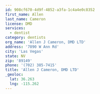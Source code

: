 ```yaml
---
id: 908cf670-4d9f-4852-a3fa-1c4a4e0c8352
first_name: Allen
last_name: Cameron
license: DMD
services:
  - dentist
category: dentists
org_name: 'Allen J Cameron, DMD LTD'
address: '7890 W Ann Rd'
city: 'Las Vegas'
state: NV
zip: '89149'
phone: '(702) 385-7415'
title: 'Allen J Cameron, DMD LTD'
_geoloc:
  lat: 36.263
  lng: -115.262
---
```

